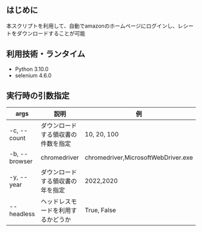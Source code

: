 ## はじめに
本スクリプトを利用して、自動でamazonのホームページにログインし、レシートをダウンロードすることが可能

## 利用技術・ランタイム
- Python 3.10.0
- selenium 4.6.0

## 実行時の引数指定
|  args  |  説明  |  例  |  デフォルト値  |
| ---- | ---- | ---- | ---- |
|  -c, --count  |  ダウンロードする領収書の件数を指定  |  10, 20, 100  | 10 |
|  -b, --browser  |  chromedriver  | chromedriver,MicrosoftWebDriver.exe   | chromedriver |
| -y, --year  |  ダウンロードする領収書の年を指定  |  2022,2020  |  現在の年  |
|  --headless  |  ヘッドレスモードを利用するかどうか  |  True, False  |  False  |